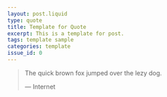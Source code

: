 ```yaml
---
layout: post.liquid
type: quote
title: Template for Quote
excerpt: This is a template for post.
tags: template sample
categories: template
issue_id: 0
---
```


> The quick brown fox
> jumped over the lezy dog.
> 
> —  Internet
